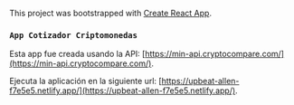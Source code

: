 This project was bootstrapped with [Create React App](https://github.com/facebook/create-react-app).

### `App Cotizador Criptomonedas`

Esta app fue creada usando la API: [https://min-api.cryptocompare.com/](https://min-api.cryptocompare.com/).

Ejecuta la aplicación en la siguiente url: [https://upbeat-allen-f7e5e5.netlify.app/](https://upbeat-allen-f7e5e5.netlify.app/).
